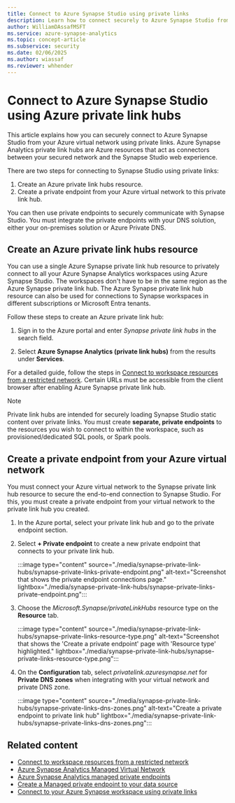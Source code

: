 ```yaml
---
title: Connect to Azure Synapse Studio using private links
description: Learn how to connect securely to Azure Synapse Studio from your virtual network using Azure private link hubs.
author: WilliamDAssafMSFT 
ms.service: azure-synapse-analytics
ms.topic: concept-article
ms.subservice: security 
ms.date: 02/06/2025 
ms.author: wiassaf
ms.reviewer: whhender
---
```


# Connect to Azure Synapse Studio using Azure private link hubs

This article explains how you can securely connect to Azure Synapse Studio from your Azure virtual network using private links. Azure Synapse Analytics private link hubs are Azure resources that act as connectors between your secured network and the Synapse Studio web experience.

There are two steps for connecting to Synapse Studio using private links:

1. Create an Azure private link hubs resource.
1. Create a private endpoint from your Azure virtual network to this private link hub.

You can then use private endpoints to securely communicate with Synapse Studio. You must integrate the private endpoints with your DNS solution, either your on-premises solution or Azure Private DNS.

## Create an Azure private link hubs resource

You can use a single Azure Synapse private link hub resource to privately connect to all your Azure Synapse Analytics workspaces using Azure Synapse Studio. The workspaces don't have to be in the same region as the Azure Synapse private link hub. The Azure Synapse private link hub resource can also be used for connections to Synapse workspaces in different subscriptions or Microsoft Entra tenants.

Follow these steps to create an Azure private link hub:

1. Sign in to the Azure portal and enter *Synapse private link hubs* in the search field.

1. Select **Azure Synapse Analytics (private link hubs)** from the results under **Services**.

For a detailed guide, follow the steps in [Connect to workspace resources from a restricted network](./how-to-connect-to-workspace-from-restricted-network.md). Certain URLs must be accessible from the client browser after enabling Azure Synapse private link hub.

>[!NOTE]
>Private link hubs are intended for securely loading Synapse Studio static content over private links. You must create **separate, private endpoints** to the resources you wish to connect to within the workspace, such as provisioned/dedicated SQL pools, or Spark pools.

## Create a private endpoint from your Azure virtual network

You must connect your Azure virtual network to the Synapse private link hub resource to secure the end-to-end connection to Synapse Studio. For this, you must create a private endpoint from your virtual network to the private link hub you created.

1. In the Azure portal, select your private link hub and go to the private endpoint section.

1. Select **+ Private endpoint** to create a new private endpoint that connects to your private link hub.

    :::image type="content" source="./media/synapse-private-link-hubs/synapse-private-links-private-endpoint.png" alt-text="Screenshot that shows the private endpoint connections page." lightbox="./media/synapse-private-link-hubs/synapse-private-links-private-endpoint.png":::

1. Choose the *Microsoft.Synapse/privateLinkHubs* resource type on the **Resource** tab.

    :::image type="content" source="./media/synapse-private-link-hubs/synapse-private-links-resource-type.png" alt-text="Screenshot that shows the 'Create a private endpoint' page with 'Resource type' highlighted." lightbox="./media/synapse-private-link-hubs/synapse-private-links-resource-type.png":::

1. On the **Configuration** tab, select *privatelink.azuresynapse.net* for **Private DNS zones** when integrating with your virtual network and private DNS zone.

    :::image type="content" source="./media/synapse-private-link-hubs/synapse-private-links-dns-zones.png" alt-text="Create a private endpoint to private link hub" lightbox="./media/synapse-private-link-hubs/synapse-private-links-dns-zones.png":::

## Related content

- [Connect to workspace resources from a restricted network](./how-to-connect-to-workspace-from-restricted-network.md)
- [Azure Synapse Analytics Managed Virtual Network](./synapse-workspace-managed-vnet.md)
- [Azure Synapse Analytics managed private endpoints](./synapse-workspace-managed-private-endpoints.md)
- [Create a Managed private endpoint to your data source](./how-to-create-managed-private-endpoints.md)
- [Connect to your Azure Synapse workspace using private links](./how-to-connect-to-workspace-with-private-links.md)
